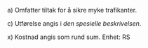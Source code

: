 a) Omfatter tiltak for å sikre myke trafikanter.

c) Utførelse angis i *den spesielle beskrivelsen*.

x) Kostnad angis som rund sum. Enhet: RS

